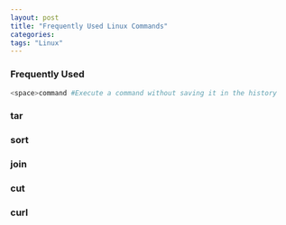```yaml
---
layout: post
title: "Frequently Used Linux Commands"
categories:
tags: "Linux"
---
```


### Frequently Used

```bash
<space>command #Execute a command without saving it in the history
```

### tar

### sort

### join

### cut

### curl



